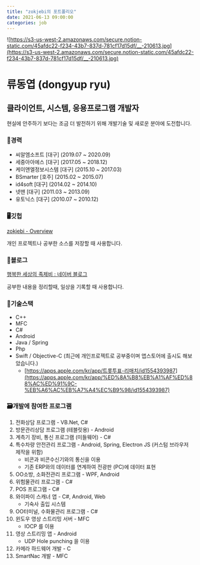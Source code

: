 ```yaml
---
title: "zokjebi의 포트폴리오"
date: 2021-06-13 09:00:00
categories: job
---
```

![https://s3-us-west-2.amazonaws.com/secure.notion-static.com/45afdc22-f234-43b7-837d-781cf17d15df/__-210613.jpg](https://s3-us-west-2.amazonaws.com/secure.notion-static.com/45afdc22-f234-43b7-837d-781cf17d15df/__-210613.jpg)

# 류동엽 (dongyup ryu)

## 클라이언트, 시스템, 응용프로그램 개발자

현실에 안주하기 보다는 조금 더 발전하기 위해 개발기술 및 새로운 분야에 도전합니다.

### 💼경력

- 씨알엠소프트 [대구] (2019.07 ~ 2020.09)
- 세중아아에스 [대구] (2017.05 ~ 2018.12)
- 케이앤엘정보시스템 [대구] (2015.10 ~ 2017.03)
- BSmarter [호주] (2015.02 ~ 2015.07)
- id4soft [대구] (2014.02 ~ 2014.10)
- 넷맨 [대구] (2011.03 ~ 2013.09)
- 유토닉스 [대구] (2010.07 ~ 2010.12)

### 🖥깃헙

[zokjebi - Overview](https://github.com/zokjebi)

개인 프로젝트나 공부한 소스를 저장할 때 사용합니다.

### 📗블로그

[행복한 세상의 족제비 : 네이버 블로그](https://blog.naver.com/myimgman)

공부한 내용을 정리할때, 일상을 기록할 때 사용합니다.

### 🔧기술스택

- C++
- MFC
- C#
- Android
- Java / Spring
- Php
- Swift / Objective-C (최근에 개인프로젝트로 공부중이며 앱스토어에 출시도 해보았습니다.)
    - [https://apps.apple.com/kr/app/트롯투표-리매치/id1554393987](https://apps.apple.com/kr/app/%ED%8A%B8%EB%A1%AF%ED%88%AC%ED%91%9C-%EB%A6%AC%EB%A7%A4%EC%B9%98/id1554393987)

### 🗃개발에 참여한 프로그램

1. 전화상담 프로그램 - VB.Net, C#
2. 방문관리상담 프로그램 (테블릿용) - Android
3. 계측기 장비, 통신 프로그램 (미들웨어)  - C#
4. 특수차량 안전관리 프로그램 - Android, Spring, Electron JS (커스텀 브라우저 제작을 위함)
    - 비콘과 비콘수신기와의 통신을 이용
    - 기존 ERP와의 데이터를 연계하여 전광판 (PC)에 데이터 표현
5. OO소방, 소화전관리 프로그램 - WPF, Android
6. 위험물관리 프로그램 - C#
7. POS 프로그램 - C#
8. 와이파이 스캐너 앱 - C#, Android, Web
    - 기숙사 출입 시스템
9. OO터미널, 수화물관리 프로그램 - C#
10. 윈도우 영상 스트리밍 서버 - MFC
    - IOCP 를 이용
11. 영상 스트리밍 앱  - Android
    - UDP Hole punching 을 이용
12. 카메라 하드웨어 개발 - C
13. SmartNac 개발 - MFC